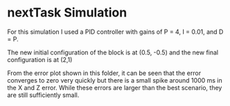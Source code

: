 # nextTask Simulation
For this simulation I used a PID controller with gains of P = 4, I = 0.01, and D = P.

The new initial configuration of the block is at (0.5, -0.5) and the new final configuration is at
(2,1)

From the error plot shown in this folder, it can be seen that the error converges to zero very quickly
but there is a small spike around 1000 ms in the X and Z error. While these errors are larger than 
the best scenario, they are still sufficiently small.  

